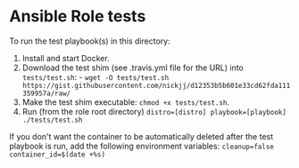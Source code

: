 # Ansible Role tests

To run the test playbook(s) in this directory:

  1. Install and start Docker.
  1. Download the test shim (see .travis.yml file for the URL) into `tests/test.sh`:
    - `wget -O tests/test.sh https://gist.githubusercontent.com/nickjj/d12353b5b601e33cd62fda111359957a/raw/`
  1. Make the test shim executable: `chmod +x tests/test.sh`.
  1. Run (from the role root directory) `distro=[distro] playbook=[playbook] ./tests/test.sh`

If you don't want the container to be automatically deleted after the test playbook is run, add the following environment variables: `cleanup=false container_id=$(date +%s)`

